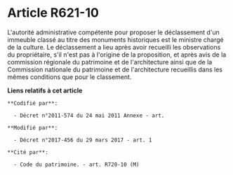# Article R621-10

L'autorité administrative compétente pour proposer le déclassement d'un immeuble classé au titre des monuments historiques
est le ministre chargé de la culture. Le déclassement a lieu après avoir recueilli les observations du propriétaire, s'il
n'est pas à l'origine de la proposition, et après avis de la      commission régionale du patrimoine et de l'architecture
ainsi que de la Commission nationale du patrimoine et de l'architecture recueillis dans les mêmes conditions que pour le
classement.

**Liens relatifs à cet article**

	**Codifié par**:

	  - Décret n°2011-574 du 24 mai 2011 Annexe - art.

	**Modifié par**:

	  - Décret n°2017-456 du 29 mars 2017 - art. 1

	**Cité par**:

	  - Code du patrimoine. - art. R720-10 (M)
